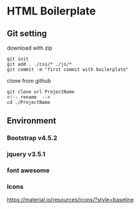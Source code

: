 # HTML Boilerplate

## Git setting
download with zip
``` shell
git init
git add . ./css/* ./js/*
git commit -m "first commit with boilerplate"
```

clone from github
```
git clone url ProjectName
<!-- rename  -->
cd ./ProjectName

```

## Environment

### Bootstrap v4.5.2
### jquery v3.5.1
### font awesome
### Icons
https://material.io/resources/icons/?style=baseline